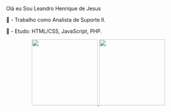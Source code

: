 Olá eu Sou Leandro Henrique de Jesus

💼 - Trabalho como Analista de Suporte II.

🎒 - Etudo: HTML/CSS, JavaScript, PHP.

<div align="center">
  <a href="https://github.com/LeandroHenriquedeJesus">
  <img height="180em" src="https://github-readme-stats.vercel.app/api?username=LeandroHenriquedeJesus&show_icons=true&theme=dracula&include_all_commits=true&count_private=true"/>
  <img height="180em" src="https://github-readme-stats.vercel.app/api/top-langs/?username=LeandroHenriquedeJesus&layout=compact&langs_count=&theme=dracula"/>
</div>
